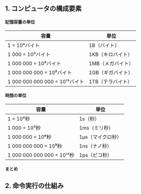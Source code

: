 ## 1. コンピュータの構成要素
#### 記憶容量の単位
|  容量  |  単位  |
| ---- | ---- |
|  1 = 10⁰バイト |  1B（バイト）  |
|  1 000 = 10³バイト |  1KB（キロバイト）  |
|  1 000 000 = 10⁶バイト |  1MB（メガバイト）  |
|  1 000 000 000 = 10⁹バイト |  1GB（ギガバイト）  |
|  1 000 000 000 000 = 10¹²バイト |  1TB（テラバイト）  |

#### 時間の単位
|  容量  |  単位  |
| ---- | ---- |
|  1 = 10⁰秒 |  1s（秒）  |
|  1 000 = 10³秒 |  1ms（ミリ秒）  |
|  1 000 000 = 10⁶秒 |  1μs（マイクロ秒）  |
|  1 000 000 000 = 10⁹秒 |  1ns（ナノ秒）  |
|  1 000 000 000 000 = 10¹²秒 |  1ps（ピコ秒）|

#### まとめ


## 2. 命令実行の仕組み

